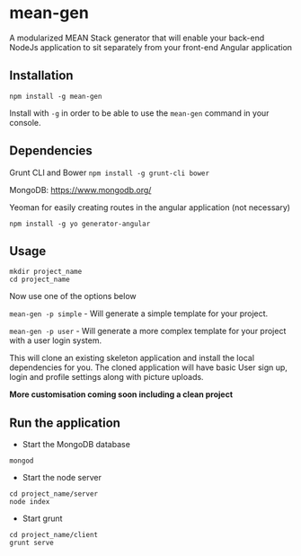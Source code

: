 # mean-gen
A modularized MEAN Stack generator that will enable your back-end NodeJs application to sit separately from your front-end Angular application

## Installation ##

`npm install -g mean-gen`

Install with `-g` in order to be able to use the `mean-gen` command in your console.

## Dependencies ##

Grunt CLI and Bower
`npm install -g grunt-cli bower`

MongoDB: https://www.mongodb.org/

Yeoman for easily creating routes in the angular application (not necessary)

`npm install -g yo generator-angular`

## Usage ##

```
mkdir project_name
cd project_name
```

Now use one of the options below

`mean-gen -p simple` - Will generate a simple template for your project.

`mean-gen -p user` - Will generate a more complex template for your project with a user login system.

This will clone an existing skeleton application and install the local dependencies for you.
The cloned application will have basic User sign up, login and profile settings along with picture uploads.

**More customisation coming soon including a clean project**

## Run the application ##

* Start the MongoDB database

`mongod`

* Start the node server

```
cd project_name/server
node index
```

* Start grunt

```
cd project_name/client
grunt serve
```
